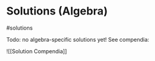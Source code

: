 # Solutions (Algebra)
#solutions 

Todo: no algebra-specific solutions yet! See compendia:

![[Solution Compendia]]
